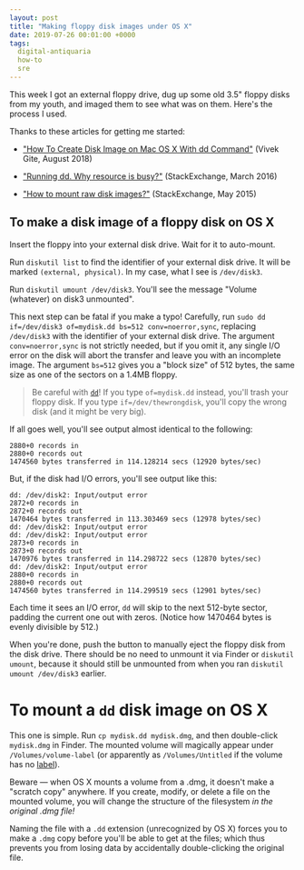 ```yaml
---
layout: post
title: "Making floppy disk images under OS X"
date: 2019-07-26 00:01:00 +0000
tags:
  digital-antiquaria
  how-to
  sre
---
```


This week I got an external floppy drive, dug up some old 3.5" floppy disks
from my youth, and imaged them to see what was on them. Here's the process I used.

Thanks to these articles for getting me started:

- ["How To Create Disk Image on Mac OS X With dd Command"](https://www.cyberciti.biz/faq/how-to-create-disk-image-on-mac-os-x-with-dd-command/) (Vivek Gite, August 2018)

- ["Running dd. Why resource is busy?"](https://unix.stackexchange.com/questions/271471/running-dd-why-resource-is-busy) (StackExchange, March 2016)

- ["How to mount raw disk images?"](https://apple.stackexchange.com/a/188556/266950) (StackExchange, May 2015)


## To make a disk image of a floppy disk on OS X

Insert the floppy into your external disk drive.
Wait for it to auto-mount.

Run `diskutil list` to find the identifier of your external disk drive.
It will be marked `(external, physical)`. In my case, what I see is
`/dev/disk3`.

Run `diskutil umount /dev/disk3`. You'll see the message
"Volume (whatever) on disk3 unmounted".

This next step can be fatal if you make a typo! Carefully, run
`sudo dd if=/dev/disk3 of=mydisk.dd bs=512 conv=noerror,sync`,
replacing `/dev/disk3` with the identifier of your
external disk drive. The argument `conv=noerror,sync` is not strictly
needed, but if you omit it, any single I/O error on the disk will
abort the transfer and leave you with an incomplete image.
The argument `bs=512` gives you a "block size" of 512 bytes, the same size
as one of the sectors on a 1.4MB floppy.

> Be careful with [`dd`](https://linux.die.net/man/1/dd)!
> If you type `of=mydisk.dd` instead, you'll trash your floppy disk.
> If you type `if=/dev/thewrongdisk`, you'll copy the wrong disk
> (and it might be very big).

If all goes well, you'll see output almost identical to the following:

    2880+0 records in
    2880+0 records out
    1474560 bytes transferred in 114.128214 secs (12920 bytes/sec)

But, if the disk had I/O errors, you'll see output like this:

    dd: /dev/disk2: Input/output error
    2872+0 records in
    2872+0 records out
    1470464 bytes transferred in 113.303469 secs (12978 bytes/sec)
    dd: /dev/disk2: Input/output error
    dd: /dev/disk2: Input/output error
    2873+0 records in
    2873+0 records out
    1470976 bytes transferred in 114.298722 secs (12870 bytes/sec)
    dd: /dev/disk2: Input/output error
    2880+0 records in
    2880+0 records out
    1474560 bytes transferred in 114.299519 secs (12901 bytes/sec)

Each time it sees an I/O error, `dd` will skip to the next 512-byte sector, padding
the current one out with zeros. (Notice how 1470464 bytes is evenly divisible by
512.)

When you're done, push the button to manually eject the floppy disk from the disk drive.
There should be no need to unmount it via Finder or `diskutil umount`,
because it should still be unmounted from when you ran `diskutil umount /dev/disk3`
earlier.


# To mount a `dd` disk image on OS X

This one is simple. Run `cp mydisk.dd mydisk.dmg`, and
then double-click `mydisk.dmg` in Finder. The mounted volume will magically appear
under `/Volumes/volume-label` (or apparently as `/Volumes/Untitled` if the volume
has no [label](https://linux.die.net/man/1/mlabel)).

Beware — when OS X mounts a volume from a .dmg, it doesn't make a "scratch copy"
anywhere. If you create, modify, or delete a file on the mounted volume, you will
change the structure of the filesystem *in the original .dmg file!*

Naming the file with a `.dd` extension (unrecognized by OS X) forces you to
make a `.dmg` copy before you'll be able to get at the files; which thus prevents
you from losing data by accidentally double-clicking the original file.
